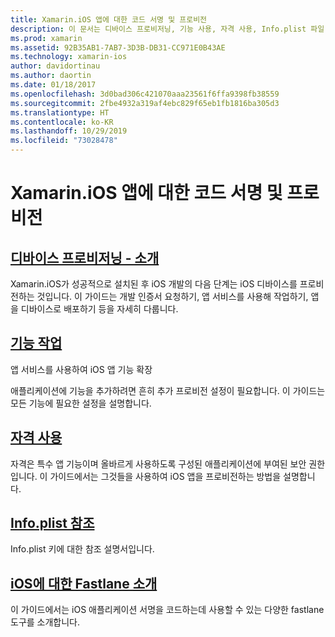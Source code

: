 ```yaml
---
title: Xamarin.iOS 앱에 대한 코드 서명 및 프로비전
description: 이 문서는 디바이스 프로비저닝, 기능 사용, 자격 사용, Info.plist 파일 및 fastlane을 설명하는 설명서로 연결합니다.
ms.prod: xamarin
ms.assetid: 92B35AB1-7AB7-3D3B-DB31-CC971E0B43AE
ms.technology: xamarin-ios
author: davidortinau
ms.author: daortin
ms.date: 01/18/2017
ms.openlocfilehash: 3d0bad306c421070aaa23561f6ffa9398fb38559
ms.sourcegitcommit: 2fbe4932a319af4ebc829f65eb1fb1816ba305d3
ms.translationtype: HT
ms.contentlocale: ko-KR
ms.lasthandoff: 10/29/2019
ms.locfileid: "73028478"
---
```

# <a name="code-signing-and-provisioning-for-xamarinios-apps"></a>Xamarin.iOS 앱에 대한 코드 서명 및 프로비전

## <a name="device-provisioning--introductioniosget-startedinstallationdevice-provisioningindexmd"></a>[디바이스 프로비저닝 - 소개](~/ios/get-started/installation/device-provisioning/index.md)

Xamarin.iOS가 성공적으로 설치된 후 iOS 개발의 다음 단계는 iOS 디바이스를 프로비전하는 것입니다. 이 가이드는 개발 인증서 요청하기, 앱 서비스를 사용해 작업하기, 앱을 디바이스로 배포하기 등을 자세히 다룹니다.

## <a name="working-with-capabilitiescapabilitiesindexmd"></a>[기능 작업](capabilities/index.md)

앱 서비스를 사용하여 iOS 앱 기능 확장

애플리케이션에 기능을 추가하려면 흔히 추가 프로비전 설정이 필요합니다. 이 가이드는 모든 기능에 필요한 설정을 설명합니다.

## <a name="working-with-entitlementsentitlementsmd"></a>[자격 사용](entitlements.md)

자격은 특수 앱 기능이며 올바르게 사용하도록 구성된 애플리케이션에 부여된 보안 권한입니다. 이 가이드에서는 그것들을 사용하여 iOS 앱을 프로비전하는 방법을 설명합니다.

## <a name="infoplist-referenceinfoplist-referencemd"></a>[Info.plist 참조](infoplist-reference.md)

Info.plist 키에 대한 참조 설명서입니다.

## <a name="introduction-to-fastlane-for-iosiosdeploy-testprovisioningfastlaneindexmd"></a>[iOS에 대한 Fastlane 소개](~/ios/deploy-test/provisioning/fastlane/index.md)

이 가이드에서는 iOS 애플리케이션 서명을 코드하는데 사용할 수 있는 다양한 fastlane 도구를 소개합니다.
